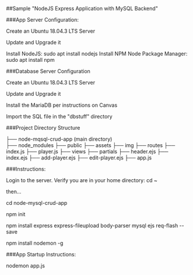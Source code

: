 ##Sample "NodeJS Express Application with MySQL Backend"

###App Server Configuration:

Create an Ubuntu 18.04.3 LTS Server

Update and Upgrade it

Install NodeJS:  sudo apt install nodejs
Install NPM Node Package Manager:   sudo apt install npm

###Database Server Configuration

Create an Ubuntu 18.04.3 LTS Server

Update and Upgrade it

Install the MariaDB per instructions on Canvas

Import the SQL file in the "dbstuff" directory


###Project Directory Structure

├── node-mqsql-crud-app (main directory)   
    ├── node_modules
    ├── public
        ├── assets 
            ├── img
    ├── routes
        ├── index.js
        ├── player.js
    ├── views
        ├── partials 
            ├── header.ejs
        ├── index.ejs
        ├── add-player.ejs
        ├── edit-player.ejs
    ├── app.js  

###Instructions:

Login to the server. Verify you are in your home directory: cd ~

then...

cd node-mysql-crud-app

npm init

npm install express express-fileupload body-parser mysql ejs req-flash --save

npm install nodemon -g

###App Startup Instructions:

nodemon app.js
